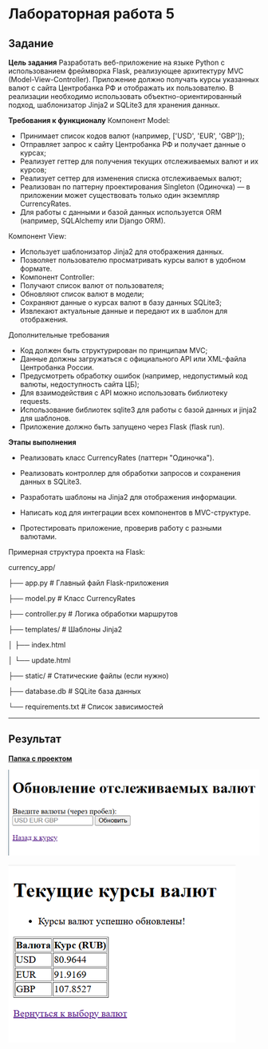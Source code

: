 # Лабораторная работа 5
## Задание
**Цель задания**
Разработать веб-приложение на языке Python с использованием фреймворка Flask, реализующее архитектуру MVC (Model-View-Controller). Приложение должно получать курсы указанных валют с сайта Центробанка РФ и отображать их пользователю. В реализации необходимо использовать объектно-ориентированный подход, шаблонизатор Jinja2 и SQLite3 для хранения данных.

**Требования к функционалу**
Компонент Model:

- Принимает список кодов валют (например, ['USD', 'EUR', 'GBP']);
- Отправляет запрос к сайту Центробанка РФ и получает данные о курсах;
- Реализует геттер для получения текущих отслеживаемых валют и их курсов;
- Реализует сеттер для изменения списка отслеживаемых валют;
- Реализован по паттерну проектирования Singleton (Одиночка) — в приложении может существовать только один экземпляр CurrencyRates.
- Для работы с данными и базой данных используется ORM (например, SQLAlchemy или Django ORM).  

Компонент View:

- Использует шаблонизатор Jinja2 для отображения данных.
- Позволяет пользователю просматривать курсы валют в удобном формате.
- Компонент Controller:
- Получают список валют от пользователя;
- Обновляют список валют в модели;
- Сохраняют данные о курсах валют в базу данных SQLite3;
- Извлекают актуальные данные и передают их в шаблон для отображения.

Дополнительные требования
- Код должен быть структурирован по принципам MVC;
- Данные должны загружаться с официального API или XML-файла Центробанка России.
- Предусмотреть обработку ошибок (например, недопустимый код валюты, недоступность сайта ЦБ);
- Для взаимодействия с API можно использовать библиотеку requests.
- Использование библиотек sqlite3 для работы с базой данных и jinja2 для шаблонов.
- Приложение должно быть запущено через Flask (flask run).

**Этапы выполнения**
- Реализовать класс CurrencyRates (паттерн "Одиночка").

- Реализовать контроллер для обработки запросов и сохранения данных в SQLite3.

- Разработать шаблоны на Jinja2 для отображения информации.

- Написать код для интеграции всех компонентов в MVC-структуре.

- Протестировать приложение, проверив работу с разными валютами.

Примерная структура проекта на Flask:

currency_app/

├── app.py               # Главный файл Flask-приложения

├── model.py             # Класс CurrencyRates

├── controller.py        # Логика обработки маршрутов

├── templates/           # Шаблоны Jinja2

│   ├── index.html

│   └── update.html

├── static/              # Статические файлы (если нужно)

├── database.db          # SQLite база данных

└── requirements.txt     # Список зависимостей

---

## Результат

[**Папка с проектом**](https://github.com/Stepanova-Anna/Programming-2/blob/main/LR5-4sem/current-app)

![Лабораторная работа 5. Задание 1](https://github.com/Stepanova-Anna/Programming-2/blob/main/LR5-4sem/старт.png)

![Лабораторная работа 5. Задание 1](https://github.com/Stepanova-Anna/Programming-2/blob/main/LR5-4sem/курсы.png)
